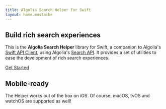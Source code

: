 ```yaml
---
title: Algolia Search Helper for Swift
layout: home.mustache
---
```


## Build rich search experiences

This is the **Algolia Search Helper** library for Swift, a companion to Algolia's [Swift API Client](https://github.com/algolia/algoliasearch-client-swift), using Algolia's [Search API](https://www.algolia.com/). It provides a set of utilities to ease the development of rich search experiences.

<a href="guide/index.html" class="btn btn-cta">Get Started</a>

## Mobile-ready

The Helper works out of the box on iOS. Of course, macOS, tvOS and watchOS are supported as well!
